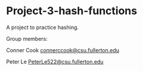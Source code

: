 # Project-3-hash-functions
A project to practice hashing. 

Group members:

Conner Cook connerccook@csu.fullerton.edu

Peter Le PeterLe522@csu.fullerton.edu
